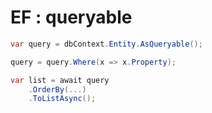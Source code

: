 # EF : queryable

```C#
var query = dbContext.Entity.AsQueryable();

query = query.Where(x => x.Property);

var list = await query
	.OrderBy(...)
	.ToListAsync();
```